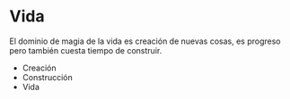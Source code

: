 # Vida

El dominio de magia de la vida es creación de nuevas cosas, es progreso pero también cuesta tiempo  de construir.

- Creación
- Construcción
- Vida
